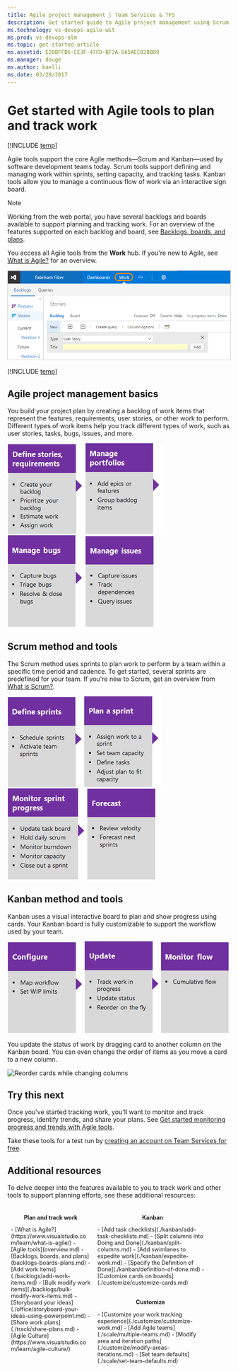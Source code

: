 ```yaml
---
title: Agile project management | Team Services & TFS
description: Get started guide to Agile project management using Scrum and Kanban Agile tools in Visual Studio Team Services (VSTS) or Team Foundation Server 
ms.technology: vs-devops-agile-wit
ms.prod: vs-devops-alm
ms.topic: get-started-article  
ms.assetid: E28BFFB6-CE3F-47FD-BF3A-565AECB2BB09
ms.manager: douge
ms.author: kaelli
ms.date: 03/28/2017
---
```


# Get started with Agile tools to plan and track work     

[!INCLUDE [temp](./_shared/dev15-version-header.md)] 

Agile tools support the core Agile methods&mdash;Scrum and Kanban&mdash;used by software development teams today. Scrum tools support defining and managing work within sprints, setting capacity, and tracking tasks. Kanban tools allow you to manage a continuous flow of work via an interactive sign board.  

>[!NOTE]
>Working from the web portal, you have several backlogs and boards available to support planning and tracking work. For an overview of the features supported on each backlog and board, see [Backlogs, boards, and plans](backlogs-boards-plans.md). 

You access all Agile tools from the **Work** hub. If you're new to Agile, see [What is Agile?](https://www.visualstudio.com/learn/what-is-agile/) for an overview.

<img src="_img/plan-intro.png" alt="Work hub, product backlog page" style="border: 1px solid #CCCCCC;" />  

[!INCLUDE [temp](_shared/image-differences.md)]  

## Agile project management basics 

You build your project plan by creating a backlog of work items that represent the features, requirements, user stories, or other work to perform.  Different types of work items help you track different types of work, such as user stories, tasks, bugs, issues, and more. 

[![Define stories](_img/gs-planning-define-stories.png)](./backlogs/create-your-backlog.md)[![Organize backlog](_img/gs-planning-organize-backlog.png)](./backlogs/organize-backlog.md)[![Manage bugs](_img/gs-planning-manage-bugs.png)](./backlogs/manage-bugs.md)[![Manage issues](_img/gs-planning-manage-issues.png)](./backlogs/create-your-backlog.md#manage-impediments)


## Scrum method and tools 
The Scrum method uses sprints to plan work to perform by a team within a specific time period and cadence. To get started, several sprints are predefined for your team.  If you're new to Scrum, get an overview from [What is Scrum?](https://www.visualstudio.com/learn/what-is-scrum/). 

[![Schedule sprints](_img/gs-planning-define-sprints.png)](./scrum/define-sprints.md)[![Plan a sprint](_img/gs-planning-plan-sprint.png)](./scrum/sprint-planning.md)[![Monitor sprint progress](_img/gs-planning-monitor-sprint.png)](./scrum/task-board.md)[![Forecast](_img/gs-planning-forecast.png)](./scrum/velocity-and-forecasting.md)


## Kanban method and tools
Kanban uses a visual interactive board to plan and show progress using cards. Your Kanban board is fully customizable to support the workflow used by your team.  

[![Configure Kanban board](_img/gs-planning-configure-kanban.png)](./kanban/kanban-basics.md)[![Update the Kanban board](_img/gs-planning-track-kanban.png)](./kanban/kanban-basics.md)[![Monitor progress](_img/gs-planning-monitor-kanban.png)](../Report/guidance/cumulative-flow.md)

You update the status of work by dragging card to another column on the Kanban board. You can even change the order of items as you move a card to a new column.   

![Reorder cards while changing columns](https://i3-vso.sec.s-msft.com/dynimg/IC822185.gif)
 

## Try this next  

Once you've started tracking work, you'll want to monitor and track progress, identify trends, and share your plans. See [Get started monitoring progress and trends with Agile tools](../report/monitor-progress-trends.md). 

Take these tools for a test run by [creating an account on Team Services for free](../setup-admin/team-services/sign-up-for-visual-studio-team-services.md).  


## Additional resources  

To delve deeper into the features available to you to track work and other tools to support planning efforts, see these additional resources:  

<div style="float:left;width:180px;margin:8px;font-size:90%">
<p style="font-weight:bold;padding-bottom:0px;text-align:center;">Plan and track work</p>
- [What is Agile?](https://www.visualstudio.com/learn/what-is-agile/)  
- [Agile tools](overview.md)  
- [Backlogs, boards, and plans](backlogs-boards-plans.md)  
- [Add work items](./backlogs/add-work-items.md)   
- [Bulk modify work items](./backlogs/bulk-modify-work-items.md)   
- [Storyboard your ideas](./office/storyboard-your-ideas-using-powerpoint.md)   
- [Share work plans](./track/share-plans.md)   
- [Agile Culture](https://www.visualstudio.com/learn/agile-culture/)
</div>

<div style="float:left;width:250px;margin:8px;font-size:90%">
<p style="font-weight:bold;padding-bottom:0px;text-align:center;">Kanban</p>
- [Add task checklists](./kanban/add-task-checklists.md)   
- [Split columns into Doing and Done](./kanban/split-columns.md)   
- [Add swimlanes to expedite work](./kanban/expedite-work.md)   
- [Specify the Definition of Done](./kanban/definition-of-done.md)   
- [Customize cards on boards](./customize/customize-cards.md)      
</div>

<div style="float:left;width:240px;margin:8px;font-size:90%">
<p style="font-weight:bold;padding-bottom:0px;text-align:center;">Customize</p>   
- [Customize your work tracking experience](./customize/customize-work.md)  
- [Add Agile teams](./scale/multiple-teams.md)  
- [Modify area and iteration paths](./customize/modify-areas-iterations.md)  
- [Set team defaults](./scale/set-team-defaults.md)      
</div>

<div style="clear:left;font-size:100%">
</div>